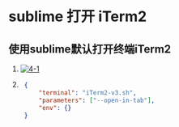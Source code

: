 # sublime 打开 iTerm2

## 使用sublime默认打开终端iTerm2

1. [![4-1](https://s3.ax1x.com/2021/02/22/y71VBD.png)](https://imgchr.com/i/y71VBD)
2. ```json
	{
        "terminal": "iTerm2-v3.sh",
        "parameters": ["--open-in-tab"],
        "env": {}
    }
	```
